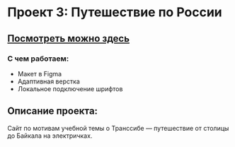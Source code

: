 # Проект 3: Путешествие по России

## [Посмотреть можно здесь](https://trufan0ff.github.io/russian-travel/index.html)

### С чем работаем:

* Макет в Figma
* Адаптивная верстка
* Локальное подключение шрифтов

## Описание проекта:

Сайт по мотивам учебной темы о Транссибе — путешествие от столицы до Байкала на электричках.
